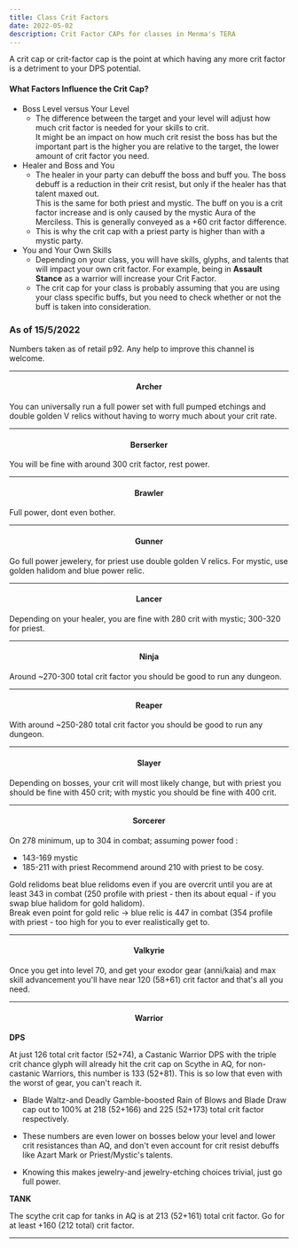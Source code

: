 ```yaml
---
title: Class Crit Factors
date: 2022-05-02
description: Crit Factor CAPs for classes in Menma's TERA 
---
```


A crit cap or crit-factor cap is the point at which having any more crit factor is a detriment to your DPS potential.

#### What Factors Influence the Crit Cap?
- Boss Level versus Your Level 
  - The difference between the target and your level will adjust how much crit factor is needed for your skills to crit.<br>
  It might be an impact on how much crit resist the boss has but the important part is the higher you are relative to the target, the lower amount of crit factor you need.
- Healer and Boss and You
  - The healer in your party can debuff the boss and buff you. The boss debuff is a reduction in their crit resist, but only if the healer has that talent maxed out. <br>
  This is the same for both priest and mystic. The buff on you is a crit factor increase and is only caused by the mystic Aura of the Merciless. This is generally conveyed as a +60 crit factor difference. 
  - This is why the crit cap with a priest party is higher than with a mystic party.
- You and Your Own Skills
  - Depending on your class, you will have skills, glyphs, and talents that will impact your own crit factor. For example, being in **Assault Stance** as a warrior will increase your Crit Factor. 
  - The crit cap for your class is probably assuming that you are using your class specific buffs, but you need to check whether or not the buff is taken into consideration.

### As of 15/5/2022
Numbers taken as of retail p92. Any help to improve this channel is welcome.
<hr/>

<center>

#### Archer
</center>

You can universally run a full power set with full pumped etchings and double golden V relics without having to worry much about your crit rate.

<hr/>

<center>

#### Berserker
</center>

You will be fine with around 300 crit factor, rest power.

<hr/>

<center>

#### Brawler
</center>

Full power, dont even bother.

<hr/>

<center>

#### Gunner
</center>

Go full power jewelery, for priest use double golden V relics. For mystic, use golden halidom and blue power relic.

<hr/>

<center>

#### Lancer
</center>

Depending on your healer, you are fine with 280 crit with mystic; 300-320 for priest.

<hr/>

<center>

#### Ninja
</center>

Around ~270-300 total crit factor you should be good to run any dungeon.

<hr/>

<center>

#### Reaper
</center>

With around ~250-280 total crit factor you should be good to run any dungeon.

<hr/>

<center>

#### Slayer
</center>

Depending on bosses, your crit will most likely change, but with priest you should be fine with 450 crit; with mystic you should be fine with 400 crit.

<hr/>

<center>

#### Sorcerer
</center>

On 278 minimum, up to 304 in combat; assuming power food :
- 143-169 mystic 
- 185-211 with priest
Recommend around 210 with priest to be cosy.

Gold relidoms beat blue relidoms even if you are overcrit until you are at least 343 in combat (250 profile with priest - then its about equal - if you swap blue halidom for gold halidom). <br>
Break even point for gold relic -> blue relic is 447 in combat (354 profile with priest - too high for you to ever realistically get to.

<hr/>

<center>

#### Valkyrie
</center>

Once you get into level 70, and get your exodor gear (anni/kaia) and max skill advancement you'll have near 120 (58+61) crit factor and that's all you need.

<hr/>

<center>

#### Warrior
</center>

**DPS**

At just 126 total crit factor (52+74), a Castanic Warrior DPS with the triple crit chance glyph will already hit the crit cap on Scythe in AQ, for non-castanic Warriors, this number is 133 (52+81). This is so low that even with the worst of gear, you can't reach it. <br>
- Blade Waltz-and Deadly Gamble-boosted Rain of Blows and Blade Draw cap out to 100% at 218 (52+166) and 225 (52+173) total crit factor respectively.

- These numbers are even lower on bosses below your level and lower crit resistances than AQ, and don't even account for crit resist debuffs like Azart Mark or Priest/Mystic's talents.
- Knowing this makes jewelry-and jewelry-etching choices trivial, just go full power.

**TANK**

The scythe crit cap for tanks in AQ is at 213 (52+161) total crit factor. Go for at least +160 (212 total) crit factor.

<hr/>